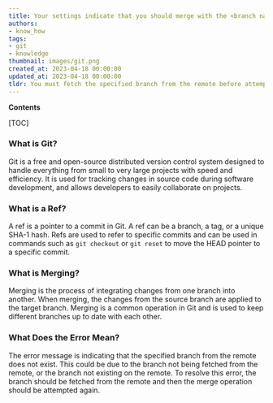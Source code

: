 ```yaml
---
title: Your settings indicate that you should merge with the <branch name> from the remote, but this branch has not been downloaded yet
authors:
- know_how
tags:
- git
- knowledge
thumbnail: images/git.png
created_at: 2023-04-18 00:00:00
updated_at: 2023-04-18 00:00:00
tldr: You must fetch the specified branch from the remote before attempting to merge.
---
```


**Contents**

[TOC]

### What is Git?
Git is a free and open-source distributed version control system designed to handle everything from small to very large projects with speed and efficiency. It is used for tracking changes in source code during software development, and allows developers to easily collaborate on projects.

### What is a Ref?
A ref is a pointer to a commit in Git. A ref can be a branch, a tag, or a unique SHA-1 hash. Refs are used to refer to specific commits and can be used in commands such as `git checkout` or `git reset` to move the HEAD pointer to a specific commit.

### What is Merging?
Merging is the process of integrating changes from one branch into another. When merging, the changes from the source branch are applied to the target branch. Merging is a common operation in Git and is used to keep different branches up to date with each other.

### What Does the Error Mean?
The error message is indicating that the specified branch from the remote does not exist. This could be due to the branch not being fetched from the remote, or the branch not existing on the remote. To resolve this error, the branch should be fetched from the remote and then the merge operation should be attempted again.
